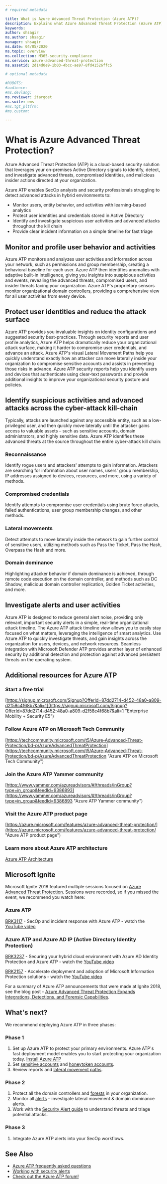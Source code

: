 ```yaml
---
# required metadata

title: What is Azure Advanced Threat Protection (Azure ATP)?
description: Explains what Azure Advanced Threat Protection (Azure ATP) is and what kinds of suspicious activities it can detect
keywords:
author: shsagir
ms.author: shsagir
manager: shsagir
ms.date: 04/05/2020
ms.topic: overview
ms.collection: M365-security-compliance
ms.service: azure-advanced-threat-protection
ms.assetid: 2d14d0e9-1b03-4bcc-ae97-8fd41526ffc5

# optional metadata

#ROBOTS:
#audience:
#ms.devlang:
ms.reviewer: itargoet
ms.suite: ems
#ms.tgt_pltfrm:
#ms.custom:

---
```


# What is Azure Advanced Threat Protection?

Azure Advanced Threat Protection (ATP) is a cloud-based security solution that leverages your on-premises Active Directory signals to identify, detect, and investigate advanced threats, compromised identities, and malicious insider actions directed at your organization.

Azure ATP enables SecOp analysts and security professionals struggling to detect advanced attacks in hybrid environments to:

- Monitor users, entity behavior, and activities with learning-based analytics
- Protect user identities and credentials stored in Active Directory
- Identify and investigate suspicious user activities and advanced attacks throughout the kill chain
- Provide clear incident information on a simple timeline for fast triage

## Monitor and profile user behavior and activities

Azure ATP monitors and analyzes user activities and information across your network, such as permissions and group membership, creating a behavioral baseline for each user. Azure ATP then identifies anomalies with adaptive built-in intelligence, giving you insights into suspicious activities and events, revealing the advanced threats, compromised users, and insider threats facing your organization. Azure ATP's proprietary sensors monitor organizational domain controllers, providing a comprehensive view for all user activities from every device.

## Protect user identities and reduce the attack surface

Azure ATP provides you invaluable insights on identity configurations and suggested security best-practices. Through security reports and user profile analytics, Azure ATP helps dramatically reduce your organizational attack surface, making it harder to compromise user credentials, and advance an attack. Azure ATP's visual Lateral Movement Paths help you quickly understand exactly how an attacker can move laterally inside your organization to compromise sensitive accounts and assists in preventing those risks in advance. Azure ATP security reports help you identify users and devices that authenticate using clear-text passwords and provide additional insights to improve your organizational security posture and policies.

## Identify suspicious activities and advanced attacks across the cyber-attack kill-chain

Typically, attacks are launched against any accessible entity, such as a low-privileged user, and then quickly move laterally until the attacker gains access to valuable assets – such as sensitive accounts, domain administrators, and highly sensitive data. Azure ATP identifies these advanced threats at the source throughout the entire cyber-attack kill chain:

### Reconnaissance

Identify rogue users and attackers' attempts to gain information. Attackers are searching for information about user names, users' group membership, IP addresses assigned to devices, resources, and more, using a variety of methods.

### Compromised credentials

Identify attempts to compromise user credentials using brute force attacks, failed authentications, user group membership changes, and other methods.

### Lateral movements

Detect attempts to move laterally inside the network to gain further control of sensitive users, utilizing methods such as Pass the Ticket, Pass the Hash, Overpass the Hash and more.

### Domain dominance

Highlighting attacker behavior if domain dominance is achieved, through remote code execution on the domain controller, and methods such as DC Shadow, malicious domain controller replication, Golden Ticket activities, and more.

## Investigate alerts and user activities

Azure ATP is designed to reduce general alert noise, providing only relevant, important security alerts in a simple, real-time organizational attack timeline. The Azure ATP attack timeline view allows you to easily stay focused on what matters, leveraging the intelligence of smart analytics. Use Azure ATP to quickly investigate threats, and gain insights across the organization for users, devices, and network resources. Seamless integration with Microsoft Defender ATP provides another layer of enhanced security by additional detection and protection against advanced persistent threats on the operating system.

## Additional resources for Azure ATP

### Start a free trial

[https://signup.microsoft.com/Signup?OfferId=87dd2714-d452-48a0-a809-d2f58c4f68b7&ali=1](https://signup.microsoft.com/Signup?OfferId=87dd2714-d452-48a0-a809-d2f58c4f68b7&ali=1 "Enterprise Mobility + Security E5")

### Follow Azure ATP on Microsoft Tech Community

[https://techcommunity.microsoft.com/t5/Azure-Advanced-Threat-Protection/bd-p/AzureAdvancedThreatProtection](https://techcommunity.microsoft.com/t5/Azure-Advanced-Threat-Protection/bd-p/AzureAdvancedThreatProtection "Azure ATP on Microsoft Tech Community")

### Join the Azure ATP Yammer community

[https://www.yammer.com/azureadvisors/#/threads/inGroup?type=in_group&feedId=9386893](https://www.yammer.com/azureadvisors/#/threads/inGroup?type=in_group&feedId=9386893 "Azure ATP Yammer community")

### Visit the Azure ATP product page

[https://azure.microsoft.com/features/azure-advanced-threat-protection/](https://azure.microsoft.com/features/azure-advanced-threat-protection/ "Azure ATP product page")

### Learn more about Azure ATP architecture

 [Azure ATP Architecture](atp-architecture.md)

## Microsoft Ignite

Microsoft Ignite 2018 featured multiple sessions focused on [Azure Advanced Threat Protection](https://myignite.techcommunity.microsoft.com/sessions?q=Azure%2520Advanced%2520Threat%2520Protection&t=%257B%2522from%2522%253A%25222018-09-23T08%253A00%253A00-04%253A00%2522%252C%2522to%2522%253A%25222018-09-28T19%253A00%253A00-04%253A00%2522%257D). Sessions were recorded, so if you missed the event, we recommend you watch here:

### Azure ATP

[BRK3117](https://myignite.techcommunity.microsoft.com/videos/65780) - SecOp and incident response with Azure ATP - watch the [YouTube video](https://www.youtube.com/watch?v=QXZIfH0wP3Q)

### Azure ATP and Azure AD IP (Active Directory Identity Protection)

[BRK3237](https://myignite.techcommunity.microsoft.com/videos/64523) - Securing your hybrid cloud environment with Azure AD Identity Protection and Azure ATP  - watch the [YouTube video](https://www.youtube.com/watch?v=X7CXaok6GbM)

[BRK2157](https://myignite.techcommunity.microsoft.com/videos/65776) - Accelerate deployment and adoption of Microsoft Information Protection solutions - watch the [YouTube video](https://www.youtube.com/watch?v=Foh-XDVbPog)

For a summary of Azure ATP announcements that were made at Ignite 2018, see the blog post -  [Azure Advanced Threat Protection Expands Integrations, Detections, and Forensic Capabilities](https://techcommunity.microsoft.com/t5/Enterprise-Mobility-Security/Azure-Advanced-Threat-Protection-Expands-Integrations-Detections/ba-p/262409).

## What's next?

We recommend deploying Azure ATP in three phases:

### Phase 1

1. Set up Azure ATP to protect your primary environments. Azure ATP's fast deployment model enables you to start protecting your organization today. [Install Azure ATP](install-atp-step1.md)
2. Set [sensitive accounts](sensitive-accounts.md) and [honeytoken accounts](install-atp-step7.md).
3. Review reports and [lateral movement paths](use-case-lateral-movement-path.md).

### Phase 2

1. Protect all the domain controllers and [forests](atp-multi-forest.md) in your organization.
2. Monitor all [alerts](working-with-suspicious-activities.md) – investigate lateral movement & domain dominance alerts.
3. Work with the [Security Alert guide](suspicious-activity-guide.md) to understand threats and triage potential attacks.

### Phase 3

1. Integrate Azure ATP alerts into your SecOp workflows.

## See Also

- [Azure ATP frequently asked questions](atp-technical-faq.md)
- [Working with security alerts](working-with-suspicious-activities.md)
- [Check out the Azure ATP forum!](https://aka.ms/azureatpcommunity)
